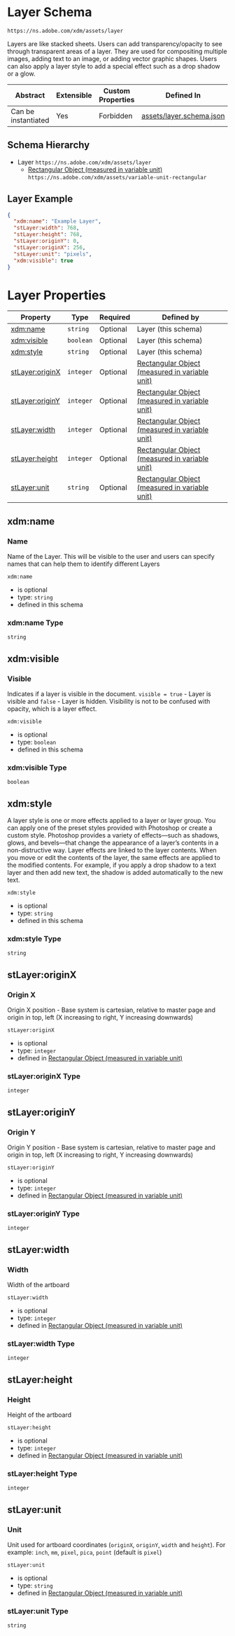 ---
---

# Layer Schema

```
https://ns.adobe.com/xdm/assets/layer
```

Layers are like stacked sheets. 
Users can add transparency/opacity to see through transparent areas of a layer. 
They are used for compositing multiple images, adding text to an image, or adding vector graphic shapes. 
Users can also apply a layer style to add a special effect such as a drop shadow or a glow.

| Abstract | Extensible | Custom Properties | Defined In |
|----------|------------|-------------------|------------|
| Can be instantiated | Yes | Forbidden | [assets/layer.schema.json](assets/layer.schema.json) |

## Schema Hierarchy

* Layer `https://ns.adobe.com/xdm/assets/layer`
  * [Rectangular Object (measured in variable unit)](variable-unit-rectangular.schema.md) `https://ns.adobe.com/xdm/assets/variable-unit-rectangular`

## Layer Example
```json
{
  "xdm:name": "Example Layer",
  "stLayer:width": 768,
  "stLayer:height": 768,
  "stLayer:originY": 0,
  "stLayer:originX": 256,
  "stLayer:unit": "pixels",
  "xdm:visible": true
}
```

# Layer Properties

| Property | Type | Required | Defined by |
|----------|------|----------|------------|
| [xdm:name](#xdm:name) | `string` | Optional | Layer (this schema) |
| [xdm:visible](#xdm:visible) | `boolean` | Optional | Layer (this schema) |
| [xdm:style](#xdm:style) | `string` | Optional | Layer (this schema) |
| [stLayer:originX](#stLayer:originX) | `integer` | Optional | [Rectangular Object (measured in variable unit)](variable-unit-rectangular.schema.md#stLayer:originX) |
| [stLayer:originY](#stLayer:originY) | `integer` | Optional | [Rectangular Object (measured in variable unit)](variable-unit-rectangular.schema.md#stLayer:originY) |
| [stLayer:width](#stLayer:width) | `integer` | Optional | [Rectangular Object (measured in variable unit)](variable-unit-rectangular.schema.md#stLayer:width) |
| [stLayer:height](#stLayer:height) | `integer` | Optional | [Rectangular Object (measured in variable unit)](variable-unit-rectangular.schema.md#stLayer:height) |
| [stLayer:unit](#stLayer:unit) | `string` | Optional | [Rectangular Object (measured in variable unit)](variable-unit-rectangular.schema.md#stLayer:unit) |

## xdm:name
### Name

Name of the Layer. This will be visible to the user and users can specify names that can help them to identify different Layers

`xdm:name`
* is optional
* type: `string`
* defined in this schema

### xdm:name Type


`string`






## xdm:visible
### Visible

Indicates if a layer is visible in the document. `visible = true` - Layer is visible and `false` - Layer is hidden. Visibility is not to be confused with opacity, which is a layer effect.

`xdm:visible`
* is optional
* type: `boolean`
* defined in this schema

### xdm:visible Type


`boolean`





## xdm:style

A layer style is one or more effects applied to a layer or layer group. You can apply one of the preset styles provided with Photoshop or create a custom style. Photoshop provides a variety of effects—such as shadows, glows, and bevels—that change the appearance of a layer’s contents in a non-distructive way. Layer effects are linked to the layer contents. When you move or edit the contents of the layer, the same effects are applied to the modified contents. For example, if you apply a drop shadow to a text layer and then add new text, the shadow is added automatically to the new text.

`xdm:style`
* is optional
* type: `string`
* defined in this schema

### xdm:style Type


`string`






## stLayer:originX
### Origin X

Origin X position - Base system is cartesian, relative to master page and origin in top, left (X increasing to right, Y increasing downwards)

`stLayer:originX`
* is optional
* type: `integer`
* defined in [Rectangular Object (measured in variable unit)](variable-unit-rectangular.schema.md#stLayer:originX)

### stLayer:originX Type


`integer`






## stLayer:originY
### Origin Y

Origin Y position - Base system is cartesian, relative to master page and origin in top, left (X increasing to right, Y increasing downwards)

`stLayer:originY`
* is optional
* type: `integer`
* defined in [Rectangular Object (measured in variable unit)](variable-unit-rectangular.schema.md#stLayer:originY)

### stLayer:originY Type


`integer`






## stLayer:width
### Width

Width of the artboard

`stLayer:width`
* is optional
* type: `integer`
* defined in [Rectangular Object (measured in variable unit)](variable-unit-rectangular.schema.md#stLayer:width)

### stLayer:width Type


`integer`






## stLayer:height
### Height

Height of the artboard

`stLayer:height`
* is optional
* type: `integer`
* defined in [Rectangular Object (measured in variable unit)](variable-unit-rectangular.schema.md#stLayer:height)

### stLayer:height Type


`integer`






## stLayer:unit
### Unit

Unit used for artboard coordinates (`originX`, `originY`, `width` and `height`). For example: `inch`, `mm`, `pixel`, `pica`, `point` (default is `pixel`)

`stLayer:unit`
* is optional
* type: `string`
* defined in [Rectangular Object (measured in variable unit)](variable-unit-rectangular.schema.md#stLayer:unit)

### stLayer:unit Type


`string`





